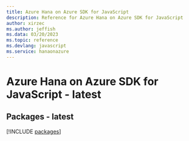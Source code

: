 ```yaml
---
title: Azure Hana on Azure SDK for JavaScript
description: Reference for Azure Hana on Azure SDK for JavaScript
author: xirzec
ms.author: jeffish
ms.data: 03/20/2023
ms.topic: reference
ms.devlang: javascript
ms.service: hanaonazure
---
```

# Azure Hana on Azure SDK for JavaScript - latest
## Packages - latest
[!INCLUDE [packages](hana-on-azure-index.md)]